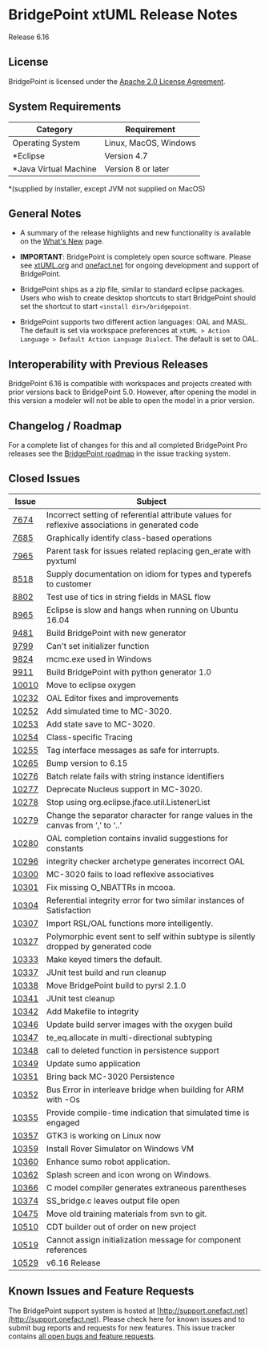 BridgePoint xtUML Release Notes
========================

Release 6.16

License
-------
BridgePoint is licensed under the [Apache 2.0 License Agreement](http://www.apache.org/licenses/LICENSE-2.0).  


System Requirements
-------
  
| Category              | Requirement                          |
|-----------------------|--------------------------------------|
| Operating System      | Linux, MacOS, Windows                |
| *Eclipse              | Version 4.7                          |
| *Java Virtual Machine | Version 8 or later                   |

*(supplied by installer, except JVM not supplied on MacOS)
    

General Notes
------
* A summary of the release highlights and new functionality is available on the [What's New](../WhatsNew/WhatsNew.html) page.  
  
* __IMPORTANT__: BridgePoint is completely open source software. Please see [xtUML.org](http://xtuml.org) and [onefact.net](http://onefact.net) 
for ongoing development and support of BridgePoint.  
  
* BridgePoint ships as a zip file, similar to standard eclipse packages. Users who wish to 
create desktop shortcuts to start BridgePoint should set the shortcut to start `<install dir>/bridgepoint`.  

* BridgePoint supports two different action languages: OAL and MASL.  The default is set via workspace 
preferences at `xtUML > Action Language > Default Action Language Dialect`. The default is set to OAL.       
  
Interoperability with Previous Releases
------
BridgePoint 6.16 is compatible with workspaces and projects created with prior versions back to 
BridgePoint 5.0.  However, after opening the model in this version a modeler will not be able to 
open the model in a prior version.   

Changelog / Roadmap
------
For a complete list of changes for this and all completed BridgePoint Pro releases see the 
[BridgePoint roadmap](https://support.onefact.net/projects/bridgepoint/roadmap?utf8=%E2%9C%93&completed=1) in the issue tracking system.  

Closed Issues
------
 
| Issue |  Subject |
|-------|-----------------------------------------------------------------|   
[7674](https://support.onefact.net/issues/7674) |   Incorrect setting of referential attribute values for reflexive associations in generated code   
[7685](https://support.onefact.net/issues/7685) |   Graphically identify class-based operations   
[7965](https://support.onefact.net/issues/7965) |   Parent task for issues related replacing gen_erate with pyxtuml   
[8518](https://support.onefact.net/issues/8518) |   Supply documentation on idiom for types and typerefs to customer   
[8802](https://support.onefact.net/issues/8802) |   Test use of tics in string fields in MASL flow   
[8965](https://support.onefact.net/issues/8965) |   Eclipse is slow and hangs when running on Ubuntu 16.04   
[9481](https://support.onefact.net/issues/9481) |   Build BridgePoint with new generator   
[9799](https://support.onefact.net/issues/9799) |   Can't set initializer function   
[9824](https://support.onefact.net/issues/9824) |   mcmc.exe used in Windows   
[9911](https://support.onefact.net/issues/9911) |   Build BridgePoint with python generator 1.0   
[10010](https://support.onefact.net/issues/10010) |  Move to eclipse oxygen   
[10232](https://support.onefact.net/issues/10232) |  OAL Editor fixes and improvements   
[10252](https://support.onefact.net/issues/10252) |  Add simulated time to MC-3020.   
[10253](https://support.onefact.net/issues/10253) |  Add state save to MC-3020.   
[10254](https://support.onefact.net/issues/10254) |  Class-specific Tracing   
[10255](https://support.onefact.net/issues/10255) |  Tag interface messages as safe for interrupts.   
[10265](https://support.onefact.net/issues/10265) |  Bump version to 6.15   
[10276](https://support.onefact.net/issues/10276) |  Batch relate fails with string instance identifiers   
[10277](https://support.onefact.net/issues/10277) |  Deprecate Nucleus support in MC-3020.   
[10278](https://support.onefact.net/issues/10278) |  Stop using org.eclipse.jface.util.ListenerList   
[10279](https://support.onefact.net/issues/10279) |  Change the separator character for range values in the canvas from ‘,’ to ‘..’   
[10280](https://support.onefact.net/issues/10280) |  OAL completion contains invalid suggestions for constants   
[10296](https://support.onefact.net/issues/10296) |  integrity checker archetype generates incorrect OAL   
[10300](https://support.onefact.net/issues/10300) |  MC-3020 fails to load reflexive associatives   
[10301](https://support.onefact.net/issues/10301) |  Fix missing O_NBATTRs in mcooa.   
[10304](https://support.onefact.net/issues/10304) |  Referential integrity error for two similar instances of Satisfaction   
[10307](https://support.onefact.net/issues/10307) |  Import RSL/OAL functions more intelligently.   
[10327](https://support.onefact.net/issues/10327) |  Polymorphic event sent to self within subtype is silently dropped by generated code   
[10333](https://support.onefact.net/issues/10333) |  Make keyed timers the default.   
[10337](https://support.onefact.net/issues/10337) |  JUnit test build and run cleanup   
[10338](https://support.onefact.net/issues/10338) |  Move BridgePoint build to pyrsl 2.1.0   
[10341](https://support.onefact.net/issues/10341) |  JUnit test cleanup   
[10342](https://support.onefact.net/issues/10342) |  Add Makefile to integrity   
[10346](https://support.onefact.net/issues/10346) |  Update build server images with the oxygen build   
[10347](https://support.onefact.net/issues/10347) |  te_eq.allocate in multi-directional subtyping   
[10348](https://support.onefact.net/issues/10348) |  call to deleted function in persistence support   
[10349](https://support.onefact.net/issues/10349) |  Update sumo application   
[10351](https://support.onefact.net/issues/10351) |  Bring back MC-3020 Persistence   
[10352](https://support.onefact.net/issues/10352) |  Bus Error in interleave bridge when building for ARM with -Os   
[10355](https://support.onefact.net/issues/10355) |  Provide compile-time indication that simulated time is engaged   
[10357](https://support.onefact.net/issues/10357) |  GTK3 is working on Linux now   
[10359](https://support.onefact.net/issues/10359) |  Install Rover Simulator on Windows VM   
[10360](https://support.onefact.net/issues/10360) |  Enhance sumo robot application.   
[10362](https://support.onefact.net/issues/10362) |  Splash screen and icon wrong on Windows.   
[10366](https://support.onefact.net/issues/10366) |  C model compiler generates extraneous parentheses   
[10374](https://support.onefact.net/issues/10374) |  SS_bridge.c leaves output file open   
[10475](https://support.onefact.net/issues/10475) |  Move old training materials from svn to git.   
[10510](https://support.onefact.net/issues/10510) |  CDT builder out of order on new project   
[10519](https://support.onefact.net/issues/10519) |  Cannot assign initialization message for component references   
[10529](https://support.onefact.net/issues/10529) |  v6.16 Release   

    
Known Issues and Feature Requests
------
The BridgePoint support system is hosted at [http://support.onefact.net](http://support.onefact.net). Please check here for known issues and to 
submit bug reports and requests for new features. This issue tracker contains [all open bugs and feature requests](https://support.onefact.net/projects/bridgepoint/issues?utf8=%E2%9C%93&set_filter=1&f%5B%5D=status_id&op%5Bstatus_id%5D=%3D&v%5Bstatus_id%5D%5B%5D=1&v%5Bstatus_id%5D%5B%5D=7&v%5Bstatus_id%5D%5B%5D=2&f%5B%5D=&c%5B%5D=project&c%5B%5D=status&c%5B%5D=subject&c%5B%5D=fixed_version&c%5B%5D=due_date&group_by=&t%5B%5D=).  

  
